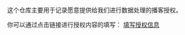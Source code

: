 这个仓库主要用于记录愿意提供给我们进行数据处理的播客授权。

你可以通过点击链接进行授权内容的填写：
[填写授权信息](https://github.com/tech-podcasts/data-authorization/issues/new?assignees=&labels=data+authorization&template=data-authorization.md&title=%E3%80%90%E6%92%AD%E5%AE%A2%E5%90%8D%E7%A7%B0%E3%80%91%E6%95%B0%E6%8D%AE%E6%8E%88%E6%9D%83)
